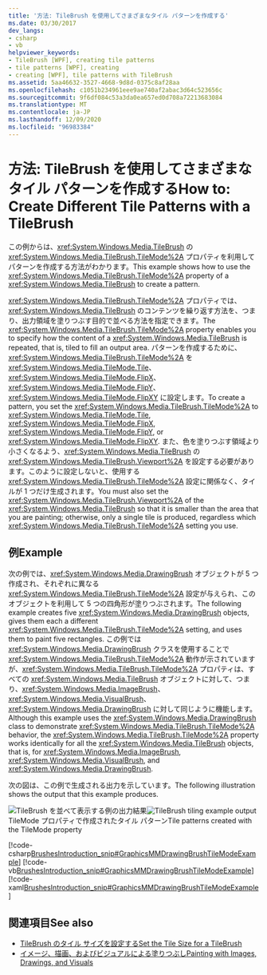 ```yaml
---
title: '方法: TileBrush を使用してさまざまなタイル パターンを作成する'
ms.date: 03/30/2017
dev_langs:
- csharp
- vb
helpviewer_keywords:
- TileBrush [WPF], creating tile patterns
- tile patterns [WPF], creating
- creating [WPF], tile patterns with TileBrush
ms.assetid: 5aa46632-3527-4668-9d8d-0375c8af28aa
ms.openlocfilehash: c1051b234961eee9ae740af2abac3d64c523656c
ms.sourcegitcommit: 9f6df084c53a3da0ea657ed0d708a72213683084
ms.translationtype: MT
ms.contentlocale: ja-JP
ms.lasthandoff: 12/09/2020
ms.locfileid: "96983384"
---
```

# <a name="how-to-create-different-tile-patterns-with-a-tilebrush"></a><span data-ttu-id="1e8a2-102">方法: TileBrush を使用してさまざまなタイル パターンを作成する</span><span class="sxs-lookup"><span data-stu-id="1e8a2-102">How to: Create Different Tile Patterns with a TileBrush</span></span>
<span data-ttu-id="1e8a2-103">この例からは、<xref:System.Windows.Media.TileBrush> の <xref:System.Windows.Media.TileBrush.TileMode%2A> プロパティを利用してパターンを作成する方法がわかります。</span><span class="sxs-lookup"><span data-stu-id="1e8a2-103">This example shows how to use the <xref:System.Windows.Media.TileBrush.TileMode%2A> property of a <xref:System.Windows.Media.TileBrush> to create a pattern.</span></span>  
  
 <span data-ttu-id="1e8a2-104"><xref:System.Windows.Media.TileBrush.TileMode%2A> プロパティでは、<xref:System.Windows.Media.TileBrush> のコンテンツを繰り返す方法を、つまり、出力領域を塗りつぶす目的で並べる方法を指定できます。</span><span class="sxs-lookup"><span data-stu-id="1e8a2-104">The <xref:System.Windows.Media.TileBrush.TileMode%2A> property enables you to specify how the content of a <xref:System.Windows.Media.TileBrush> is repeated, that is, tiled to fill an output area.</span></span> <span data-ttu-id="1e8a2-105">パターンを作成するために、<xref:System.Windows.Media.TileBrush.TileMode%2A> を <xref:System.Windows.Media.TileMode.Tile>、<xref:System.Windows.Media.TileMode.FlipX>、<xref:System.Windows.Media.TileMode.FlipY>、<xref:System.Windows.Media.TileMode.FlipXY> に設定します。</span><span class="sxs-lookup"><span data-stu-id="1e8a2-105">To create a pattern, you set the <xref:System.Windows.Media.TileBrush.TileMode%2A> to <xref:System.Windows.Media.TileMode.Tile>, <xref:System.Windows.Media.TileMode.FlipX>, <xref:System.Windows.Media.TileMode.FlipY>, or <xref:System.Windows.Media.TileMode.FlipXY>.</span></span> <span data-ttu-id="1e8a2-106">また、色を塗りつぶす領域より小さくなるよう、<xref:System.Windows.Media.TileBrush> の <xref:System.Windows.Media.TileBrush.Viewport%2A> を設定する必要があります。このように設定しないと、使用する <xref:System.Windows.Media.TileBrush.TileMode%2A> 設定に関係なく、タイルが 1 つだけ生成されます。</span><span class="sxs-lookup"><span data-stu-id="1e8a2-106">You must also set the <xref:System.Windows.Media.TileBrush.Viewport%2A> of the <xref:System.Windows.Media.TileBrush> so that it is smaller than the area that you are painting; otherwise, only a single tile is produced, regardless which <xref:System.Windows.Media.TileBrush.TileMode%2A> setting you use.</span></span>  
  
## <a name="example"></a><span data-ttu-id="1e8a2-107">例</span><span class="sxs-lookup"><span data-stu-id="1e8a2-107">Example</span></span>  
 <span data-ttu-id="1e8a2-108">次の例では、<xref:System.Windows.Media.DrawingBrush> オブジェクトが 5 つ作成され、それぞれに異なる <xref:System.Windows.Media.TileBrush.TileMode%2A> 設定が与えられ、このオブジェクトを利用して 5 つの四角形が塗りつぶされます。</span><span class="sxs-lookup"><span data-stu-id="1e8a2-108">The following example creates five <xref:System.Windows.Media.DrawingBrush> objects, gives them each a different <xref:System.Windows.Media.TileBrush.TileMode%2A> setting, and uses them to paint five rectangles.</span></span> <span data-ttu-id="1e8a2-109">この例では <xref:System.Windows.Media.DrawingBrush> クラスを使用することで <xref:System.Windows.Media.TileBrush.TileMode%2A> 動作が示されていますが、<xref:System.Windows.Media.TileBrush.TileMode%2A> プロパティは、すべての <xref:System.Windows.Media.TileBrush> オブジェクトに対して、つまり、<xref:System.Windows.Media.ImageBrush>、<xref:System.Windows.Media.VisualBrush>、<xref:System.Windows.Media.DrawingBrush> に対して同じように機能します。</span><span class="sxs-lookup"><span data-stu-id="1e8a2-109">Although this example uses the <xref:System.Windows.Media.DrawingBrush> class to demonstrate <xref:System.Windows.Media.TileBrush.TileMode%2A> behavior, the <xref:System.Windows.Media.TileBrush.TileMode%2A> property works identically for all the <xref:System.Windows.Media.TileBrush> objects, that is, for <xref:System.Windows.Media.ImageBrush>, <xref:System.Windows.Media.VisualBrush>, and <xref:System.Windows.Media.DrawingBrush>.</span></span>  
  
 <span data-ttu-id="1e8a2-110">次の図は、この例で生成される出力を示しています。</span><span class="sxs-lookup"><span data-stu-id="1e8a2-110">The following illustration shows the output that this example produces.</span></span>  
  
 <span data-ttu-id="1e8a2-111">![TileBrush を並べて表示する例の出力結果](./media/graphicsmm-drawingbrushtilemodeexample.png "graphicsmm_DrawingBrushTileModeExample")</span><span class="sxs-lookup"><span data-stu-id="1e8a2-111">![TileBrush tiling example output](./media/graphicsmm-drawingbrushtilemodeexample.png "graphicsmm_DrawingBrushTileModeExample")</span></span>  
<span data-ttu-id="1e8a2-112">TileMode プロパティで作成されたタイル パターン</span><span class="sxs-lookup"><span data-stu-id="1e8a2-112">Tile patterns created with the TileMode property</span></span>  
  
 [!code-csharp[BrushesIntroduction_snip#GraphicsMMDrawingBrushTileModeExample](~/samples/snippets/csharp/VS_Snippets_Wpf/BrushesIntroduction_snip/CSharp/TileModeExample.cs#graphicsmmdrawingbrushtilemodeexample)]
 [!code-vb[BrushesIntroduction_snip#GraphicsMMDrawingBrushTileModeExample](~/samples/snippets/visualbasic/VS_Snippets_Wpf/BrushesIntroduction_snip/visualbasic/tilemodeexample.vb#graphicsmmdrawingbrushtilemodeexample)]
 [!code-xaml[BrushesIntroduction_snip#GraphicsMMDrawingBrushTileModeExample](~/samples/snippets/xaml/VS_Snippets_Wpf/BrushesIntroduction_snip/XAML/TileModeExample.xaml#graphicsmmdrawingbrushtilemodeexample)]  
  
## <a name="see-also"></a><span data-ttu-id="1e8a2-113">関連項目</span><span class="sxs-lookup"><span data-stu-id="1e8a2-113">See also</span></span>

- [<span data-ttu-id="1e8a2-114">TileBrush のタイル サイズを設定する</span><span class="sxs-lookup"><span data-stu-id="1e8a2-114">Set the Tile Size for a TileBrush</span></span>](how-to-set-the-tile-size-for-a-tilebrush.md)
- [<span data-ttu-id="1e8a2-115">イメージ、描画、およびビジュアルによる塗りつぶし</span><span class="sxs-lookup"><span data-stu-id="1e8a2-115">Painting with Images, Drawings, and Visuals</span></span>](painting-with-images-drawings-and-visuals.md)
